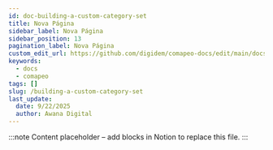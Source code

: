 ```yaml
---
id: doc-building-a-custom-category-set
title: Nova Página
sidebar_label: Nova Página
sidebar_position: 13
pagination_label: Nova Página
custom_edit_url: https://github.com/digidem/comapeo-docs/edit/main/docs/customizing-comapeo/building-a-custom-category-set.md
keywords:
  - docs
  - comapeo
tags: []
slug: /building-a-custom-category-set
last_update:
  date: 9/22/2025
  author: Awana Digital
---
```


<!-- Placeholder content generated automatically because the Notion page is missing a Website Block. -->

:::note
Content placeholder – add blocks in Notion to replace this file.
:::
